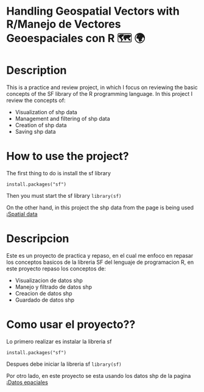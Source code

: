  # Handling Geospatial Vectors with R/Manejo de Vectores Geoespaciales con R :world_map:  :earth_africa:


# Description
This is a practice and review project, in which I focus on reviewing the basic concepts of the SF library of the R programming language. In this project I review the concepts of:

* Visualization of shp data
* Management and filtering of shp data
* Creation of shp data
* Saving shp data

# How to use the project?

The first thing to do is install the sf library

`install.packages("sf")`

Then you must start the sf library
`library(sf)`

On the other hand, in this project the shp data from the page is being used
 ¡[Spatial data](https://www.naturalearthdata.com/downloads/)


# Descripcion
Este es un proyecto de practica y repaso, en el cual me enfoco en repasar los conceptos basicos de la libreria SF del lenguaje de programacion R, en este proyecto repaso los conceptos de:

* Visualizacion de datos shp
* Manejo y filtrado de datos shp
* Creacion de datos shp
* Guardado de datos shp

# Como usar el proyecto??

Lo primero  realizar es instalar la libreria sf

`install.packages("sf")`

Despues debe iniciar la libreria sf
 `library(sf)`

 Por otro lado, en este proyecto se esta usando los datos shp de la pagina
 ¡[Datos epaciales](https://www.naturalearthdata.com/downloads/)
